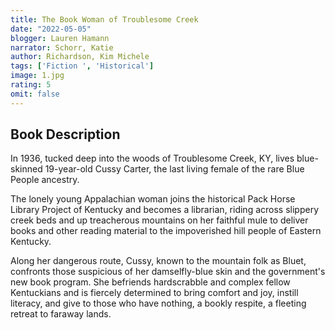 ```yaml
---
title: The Book Woman of Troublesome Creek
date: "2022-05-05"
blogger: Lauren Hamann
narrator: Schorr, Katie
author: Richardson, Kim Michele
tags: ['Fiction ', 'Historical']
image: 1.jpg
rating: 5
omit: false
---
```




## Book Description

In 1936, tucked deep into the woods of Troublesome Creek, KY, lives blue-skinned 19-year-old Cussy Carter, the last living female of the rare Blue People ancestry.

The lonely young Appalachian woman joins the historical Pack Horse Library Project of Kentucky and becomes a librarian, riding across slippery creek beds and up treacherous mountains on her faithful mule to deliver books and other reading material to the impoverished hill people of Eastern Kentucky.

Along her dangerous route, Cussy, known to the mountain folk as Bluet, confronts those suspicious of her damselfly-blue skin and the government's new book program. She befriends hardscrabble and complex fellow Kentuckians and is fiercely determined to bring comfort and joy, instill literacy, and give to those who have nothing, a bookly respite, a fleeting retreat to faraway lands.